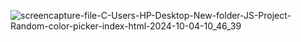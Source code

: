 ![screencapture-file-C-Users-HP-Desktop-New-folder-JS-Project-Random-color-picker-index-html-2024-10-04-10_46_39](https://github.com/user-attachments/assets/08fec16d-6747-4edb-8f4c-cf59411999af)
